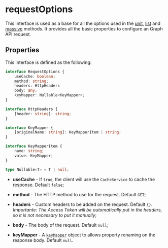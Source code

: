 # requestOptions

This interface is used as a base for all the options used in the [unit](unit.md), [list](list.md) and [massive](massive.md) methods. It provides all the basic properties to configure an Graph API request.

## Properties

This interface is defined as the following:

```typescript
interface RequestOptions {
    useCache: boolean;
    method: string;
    headers: HttpHeaders
    body: any;
    keyMapper: Nullable<KeyMapper>;
}

interface HttpHeaders {
    [header: string]: string;
}

interface KeyMapper {
    [originalName: string]: KeyMapperItem | string;
}

interface KeyMapperItem {
    name: string;
    value: KeyMapper;
}

type Nullable<T> = T | null;
```

* **useCache** - If `true`, the client will use the `CacheService` to cache the response. Default `false`;

* **method** - The HTTP method to use for the request. Default `GET`;

* **headers** - Custom headers to be added on the request. Default `{}`. _Importante: The Access Token will be automatically put in the headers, so it is not necessary to put it manually_;

* **body** - The body of the request. Default `null`;

* **keyMapper** - A [`keyMapper`](keyMapper.md) object to allows property renaming on the response body. Default `null`.